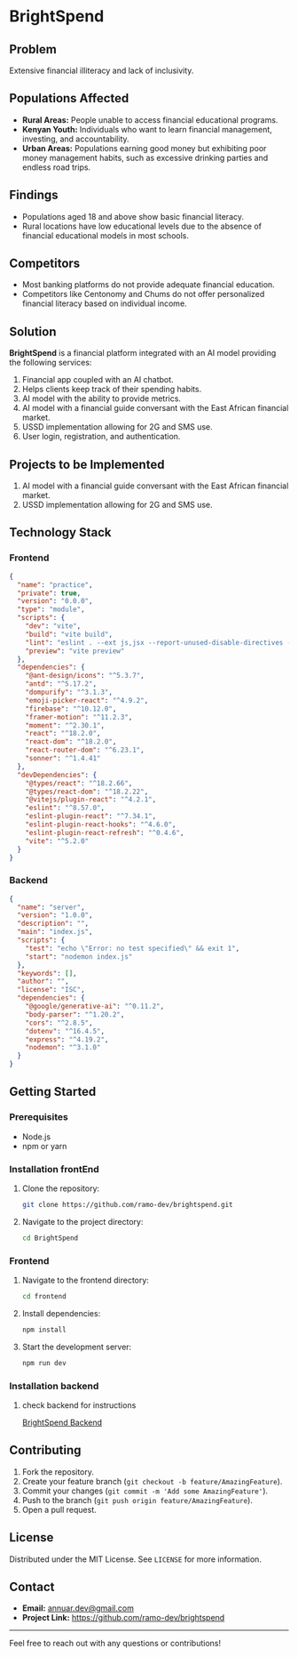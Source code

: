 # BrightSpend

## Problem

Extensive financial illiteracy and lack of inclusivity.

## Populations Affected

- **Rural Areas:** People unable to access financial educational programs.
- **Kenyan Youth:** Individuals who want to learn financial management, investing, and accountability.
- **Urban Areas:** Populations earning good money but exhibiting poor money management habits, such as excessive drinking parties and endless road trips.

## Findings

- Populations aged 18 and above show basic financial literacy.
- Rural locations have low educational levels due to the absence of financial educational models in most schools.

## Competitors

- Most banking platforms do not provide adequate financial education.
- Competitors like Centonomy and Chums do not offer personalized financial literacy based on individual income.

## Solution

**BrightSpend** is a financial platform integrated with an AI model providing the following services:

1. Financial app coupled with an AI chatbot.
2. Helps clients keep track of their spending habits.
3. AI model with the ability to provide metrics.
4. AI model with a financial guide conversant with the East African financial market.
5. USSD implementation allowing for 2G and SMS use.
6. User login, registration, and authentication.

## Projects to be Implemented

1. AI model with a financial guide conversant with the East African financial market.
2. USSD implementation allowing for 2G and SMS use.

## Technology Stack

### Frontend

```json
{
  "name": "practice",
  "private": true,
  "version": "0.0.0",
  "type": "module",
  "scripts": {
    "dev": "vite",
    "build": "vite build",
    "lint": "eslint . --ext js,jsx --report-unused-disable-directives --max-warnings 0",
    "preview": "vite preview"
  },
  "dependencies": {
    "@ant-design/icons": "^5.3.7",
    "antd": "^5.17.2",
    "dompurify": "^3.1.3",
    "emoji-picker-react": "^4.9.2",
    "firebase": "^10.12.0",
    "framer-motion": "^11.2.3",
    "moment": "^2.30.1",
    "react": "^18.2.0",
    "react-dom": "^18.2.0",
    "react-router-dom": "^6.23.1",
    "sonner": "^1.4.41"
  },
  "devDependencies": {
    "@types/react": "^18.2.66",
    "@types/react-dom": "^18.2.22",
    "@vitejs/plugin-react": "^4.2.1",
    "eslint": "^8.57.0",
    "eslint-plugin-react": "^7.34.1",
    "eslint-plugin-react-hooks": "^4.6.0",
    "eslint-plugin-react-refresh": "^0.4.6",
    "vite": "^5.2.0"
  }
}
```

### Backend

```json
{
  "name": "server",
  "version": "1.0.0",
  "description": "",
  "main": "index.js",
  "scripts": {
    "test": "echo \"Error: no test specified\" && exit 1",
    "start": "nodemon index.js"
  },
  "keywords": [],
  "author": "",
  "license": "ISC",
  "dependencies": {
    "@google/generative-ai": "^0.11.2",
    "body-parser": "^1.20.2",
    "cors": "^2.8.5",
    "dotenv": "^16.4.5",
    "express": "^4.19.2",
    "nodemon": "^3.1.0"
  }
}
```

## Getting Started

### Prerequisites

- Node.js
- npm or yarn

### Installation frontEnd

1. Clone the repository:
   ```sh
   git clone https://github.com/ramo-dev/brightspend.git
   ```
2. Navigate to the project directory:
   ```sh
   cd BrightSpend
   ```

### Frontend

1. Navigate to the frontend directory:
   ```sh
   cd frontend
   ```
2. Install dependencies:
   ```sh
   npm install
   ```
3. Start the development server:
   ```sh
   npm run dev
   ```
### Installation backend

1. check backend for instructions
   
   <a href="https://github.com/ramo-dev/brightspendAi.git">BrightSpend Backend</a>
 


## Contributing

1. Fork the repository.
2. Create your feature branch (`git checkout -b feature/AmazingFeature`).
3. Commit your changes (`git commit -m 'Add some AmazingFeature'`).
4. Push to the branch (`git push origin feature/AmazingFeature`).
5. Open a pull request.

## License

Distributed under the MIT License. See `LICENSE` for more information.

## Contact

- **Email:** annuar.dev@gmail.com
- **Project Link:** https://github.com/ramo-dev/brightspend

---

Feel free to reach out with any questions or contributions!

